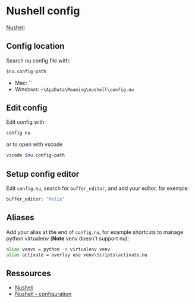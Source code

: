 # Nushell config

[Nushell](https://www.nushell.sh/)

## Config location

Search nu config file with:

```sh
$nu.config-path
```

- Mac: ``
- Windows: `~\AppData\Roaming\nushell\config.nu`


## Edit config

Edit config with

```sh
config nu
```

or to open with vscode
```sh
vscode $nu.config-path
```

## Setup config editor

Edit `config.nu`, search for `buffer_editor`, and add your editor, for exemple:

```sh
buffer_editor: "helix" 
```

## Aliases

Add your alias at the end of `config.nu`, for example shortcuts to manage python virtualenv (**Note** venv doesn't support nu):

```sh
alias venvc = python -m virtualenv venv
alias activate = overlay use venv\Scripts\activate.nu
```

## Ressources
- [Nushell](https://www.nushell.sh/)
- [Nushell - configuration](https://github.com/nushell/nushell?tab=readme-ov-file#configuration)